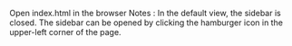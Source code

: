 Open index.html in the browser 
Notes : In the default view, the sidebar is closed. 
The sidebar can be opened by clicking the hamburger icon in the upper-left corner of the page.